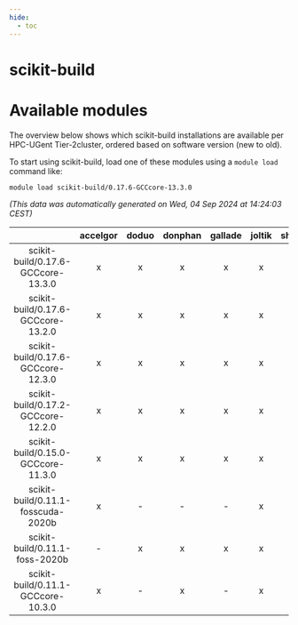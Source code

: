 ```yaml
---
hide:
  - toc
---
```


scikit-build
============

# Available modules


The overview below shows which scikit-build installations are available per HPC-UGent Tier-2cluster, ordered based on software version (new to old).

To start using scikit-build, load one of these modules using a `module load` command like:

```shell
module load scikit-build/0.17.6-GCCcore-13.3.0
```

*(This data was automatically generated on Wed, 04 Sep 2024 at 14:24:03 CEST)*  

| |accelgor|doduo|donphan|gallade|joltik|shinx|skitty|
| :---: | :---: | :---: | :---: | :---: | :---: | :---: | :---: |
|scikit-build/0.17.6-GCCcore-13.3.0|x|x|x|x|x|x|x|
|scikit-build/0.17.6-GCCcore-13.2.0|x|x|x|x|x|x|x|
|scikit-build/0.17.6-GCCcore-12.3.0|x|x|x|x|x|x|x|
|scikit-build/0.17.2-GCCcore-12.2.0|x|x|x|x|x|-|x|
|scikit-build/0.15.0-GCCcore-11.3.0|x|x|x|x|x|-|x|
|scikit-build/0.11.1-fosscuda-2020b|x|-|-|-|x|-|-|
|scikit-build/0.11.1-foss-2020b|-|x|x|x|x|-|x|
|scikit-build/0.11.1-GCCcore-10.3.0|x|-|x|-|x|-|-|
